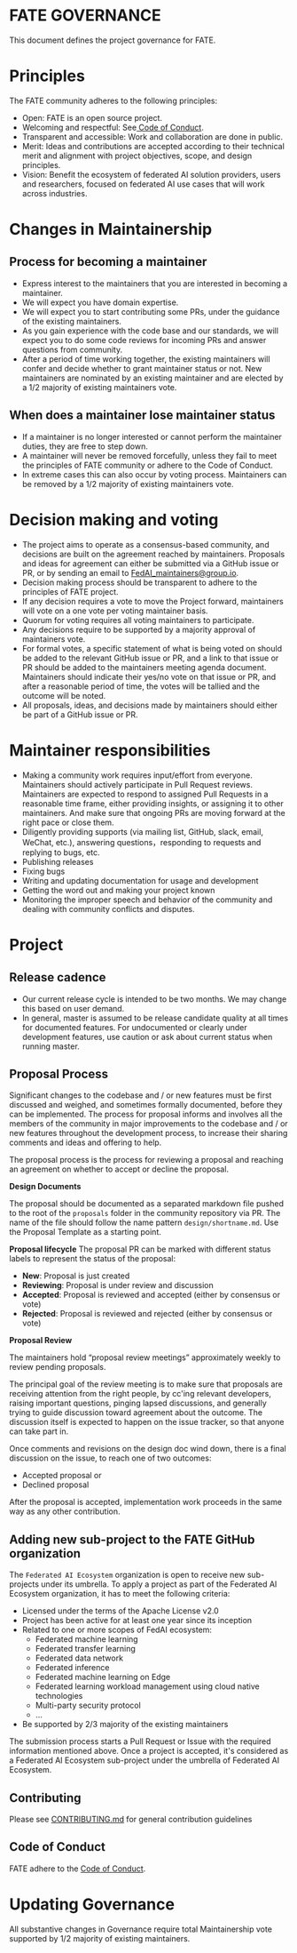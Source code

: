 # **FATE GOVERNANCE** #

This document defines the project governance for FATE.
# Principles #
The FATE community adheres to the following principles:

- Open: FATE is an open source project.
- Welcoming and respectful: See[ Code of Conduct](https://github.com/FederatedAI/community/blob/master/CODE_OF_CONDUCT.md). 
- Transparent and accessible: Work and collaboration are done in public.
- Merit: Ideas and contributions are accepted according to their technical merit and alignment with project objectives, scope, and design principles.
- Vision: Benefit the ecosystem of federated AI solution providers, users and researchers, focused on federated AI use cases that will work across industries.

# Changes in Maintainership #
## Process for becoming a maintainer ##
- Express interest to the maintainers that you are interested in becoming a maintainer. 
- We will expect you have domain expertise.
- We will expect you to start contributing some PRs, under the guidance of the existing maintainers.
- As you gain experience with the code base and our standards, we will expect you to do some code reviews for incoming PRs and answer questions from community.
- After a period of time working together, the existing maintainers will confer and decide whether to grant maintainer status or not. New maintainers are nominated by an existing maintainer and are elected by a 1/2 majority of existing maintainers vote.
## When does a maintainer lose maintainer status ##
- If a maintainer is no longer interested or cannot perform the maintainer duties, they are free to step down.
- A maintainer will never be removed forcefully, unless they fail to meet the principles of FATE community or adhere to the Code of Conduct.
- In extreme cases this can also occur by voting process. Maintainers can be removed by a 1/2 majority of existing maintainers vote.
# Decision making and voting #
- The project aims to operate as a consensus-based community, and decisions are built on the agreement reached by maintainers. Proposals and ideas for agreement can either be submitted via a GitHub issue or PR, or by sending an email to [FedAI_maintainers@group.io](https://groups.io/g/FedAI-maintainers).
- Decision making process should be transparent to adhere to the principles of FATE project.
- If any decision requires a vote to move the Project forward, maintainers will vote on a one vote per voting maintainer basis.
- Quorum for voting requires all voting maintainers to participate. 
- Any decisions require to be supported by a majority approval of maintainers vote.
- For formal votes, a specific statement of what is being voted on should be added to the relevant GitHub issue or PR, and a link to that issue or PR should be added to the maintainers meeting agenda document. Maintainers should indicate their yes/no vote on that issue or PR, and after a reasonable period of time, the votes will be tallied and the outcome will be noted.
- All proposals, ideas, and decisions made by maintainers should either be part of a GitHub issue or PR.
# Maintainer responsibilities #
- Making a community work requires input/effort from everyone. Maintainers should actively participate in Pull Request reviews. Maintainers are expected to respond to assigned Pull Requests in a reasonable time frame, either providing insights, or assigning it to other maintainers. And make sure that ongoing PRs are moving forward at the right pace or close them.
- Diligently providing supports (via mailing list, GitHub, slack, email, WeChat, etc.), answering questions，responding to requests and replying to bugs, etc.
- Publishing releases
- Fixing bugs
- Writing and updating documentation for usage and development
- Getting the word out and making your project known 
- Monitoring the improper speech and behavior of the community and dealing with community conflicts and disputes. 
# Project #
## Release cadence ##
- Our current release cycle is intended to be two months. We may change this based on user demand.
- In general, master is assumed to be release candidate quality at all times for documented features. For undocumented or clearly under development features, use caution or ask about current status when running master.
## Proposal Process ##
Significant changes to the codebase and / or new features must be first discussed and weighed, and sometimes formally documented, before they can be implemented. The process for proposal informs and involves all the members of the community in major improvements to the codebase and / or new features throughout the development process, to increase their sharing comments and ideas and offering to help.

The proposal process is the process for reviewing a proposal and reaching an agreement on whether to accept or decline the proposal.

**Design Documents**

The proposal should be documented as a separated markdown file pushed to the root of the `proposals` folder in the community repository via PR. The name of the file should follow the name pattern `design/shortname.md`.
Use the Proposal Template as a starting point.

**Proposal lifecycle**
The proposal PR can be marked with different status labels to represent the status of the proposal:

- **New**: Proposal is just created
- **Reviewing**: Proposal is under review and discussion
- **Accepted**: Proposal is reviewed and accepted (either by consensus or vote)
- **Rejected**: Proposal is reviewed and rejected (either by consensus or vote)

**Proposal Review**

The maintainers hold “proposal review meetings” approximately weekly to review pending proposals.

The principal goal of the review meeting is to make sure that proposals are receiving attention from the right people, by cc'ing relevant developers, raising important questions, pinging lapsed discussions, and generally trying to guide discussion toward agreement about the outcome. The discussion itself is expected to happen on the issue tracker, so that anyone can take part in.

Once comments and revisions on the design doc wind down, there is a final discussion on the issue, to reach one of two outcomes:

- Accepted proposal or
- Declined proposal

After the proposal is accepted, implementation work proceeds in the same way as any other contribution.

## Adding new sub-project to the FATE GitHub organization ##
The `Federated AI Ecosystem` organization is open to receive new sub-projects under its umbrella. To apply a project as part of the Federated AI Ecosystem organization, it has to meet the following criteria:

- Licensed under the terms of the Apache License v2.0
- Project has been active for at least one year since its inception
- Related to one or more scopes of FedAI ecosystem:
	- Federated machine learning
	- Federated transfer learning
	- Federated data network
	- Federated inference
	- Federated machine learning on Edge
	- Federated learning workload management using cloud native technologies
	- Multi-party security protocol
	- …
- Be supported by 2/3 majority of the existing maintainers

The submission process starts a Pull Request or Issue with the required information mentioned above. Once a project is accepted, it's considered as a Federated AI Ecosystem sub-project under the umbrella of Federated AI Ecosystem.
## Contributing ##
Please see [CONTRIBUTING.md](https://github.com/goharbor/community/blob/master/CONTRIBUTING.md) for general contribution guidelines
## Code of Conduct ##
FATE adhere to the [Code of Conduct](https://github.com/goharbor/community/blob/master/CODE_OF_CONDUCT.md).
# Updating Governance #
All substantive changes in Governance require total Maintainership vote supported by 1/2 majority of existing maintainers.

